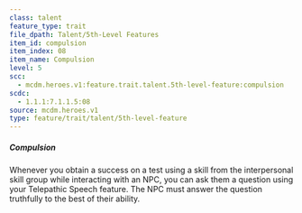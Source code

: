 ```yaml
---
class: talent
feature_type: trait
file_dpath: Talent/5th-Level Features
item_id: compulsion
item_index: 08
item_name: Compulsion
level: 5
scc:
  - mcdm.heroes.v1:feature.trait.talent.5th-level-feature:compulsion
scdc:
  - 1.1.1:7.1.1.5:08
source: mcdm.heroes.v1
type: feature/trait/talent/5th-level-feature
---
```


##### Compulsion

Whenever you obtain a success on a test using a skill from the interpersonal skill group while interacting with an NPC, you can ask them a question using your Telepathic Speech feature. The NPC must answer the question truthfully to the best of their ability.

